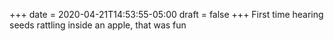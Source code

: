 +++
date = 2020-04-21T14:53:55-05:00
draft = false
+++
First time hearing seeds rattling inside an apple, that was fun